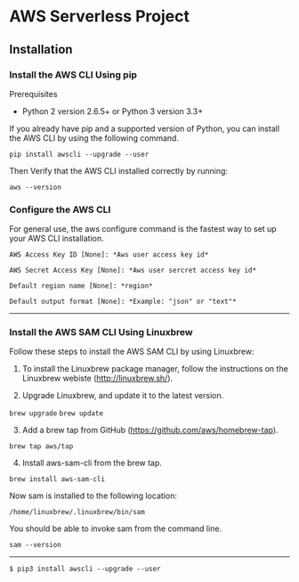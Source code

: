 # AWS Serverless Project

## Installation

### Install the AWS CLI Using pip

Prerequisites

  - Python 2 version 2.6.5+ or Python 3 version 3.3+

If you already have pip and a supported version of Python, you can install the AWS CLI by using the following command.

`pip install awscli --upgrade --user`

Then Verify that the AWS CLI installed correctly by running:

`aws --version`

### Configure the AWS CLI

For general use, the aws configure command is the fastest way to set up your AWS CLI installation.
```
AWS Access Key ID [None]: *Aws user access key id*

AWS Secret Access Key [None]: *Aws user sercret access key id*

Default region name [None]: *region*

Default output format [None]: *Example: "json" or "text"*
```

---


### Install the AWS SAM CLI Using Linuxbrew

Follow these steps to install the AWS SAM CLI by using Linuxbrew:

1. To install the Linuxbrew package manager, follow the instructions on the Linuxbrew webiste (http://linuxbrew.sh/).

2. Upgrade Linuxbrew, and update it to the latest version.

  `brew upgrade`
  `brew update`

3. Add a brew tap from GitHub (https://github.com/aws/homebrew-tap).

  `brew tap aws/tap `

4. Install aws-sam-cli from the brew tap.

  `brew install aws-sam-cli`

  Now sam is installed to the following location:

  `/home/linuxbrew/.linuxbrew/bin/sam`

  You should be able to invoke sam from the command line.

  `sam --version`

---



  `$ pip3 install awscli --upgrade --user`
